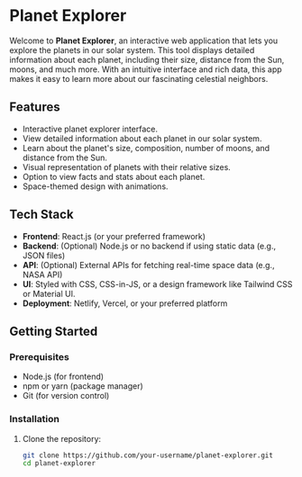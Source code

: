 # Planet Explorer

Welcome to **Planet Explorer**, an interactive web application that lets you explore the planets in our solar system. This tool displays detailed information about each planet, including their size, distance from the Sun, moons, and much more. With an intuitive interface and rich data, this app makes it easy to learn more about our fascinating celestial neighbors.

## Features

- Interactive planet explorer interface.
- View detailed information about each planet in our solar system.
- Learn about the planet's size, composition, number of moons, and distance from the Sun.
- Visual representation of planets with their relative sizes.
- Option to view facts and stats about each planet.
- Space-themed design with animations.

## Tech Stack

- **Frontend**: React.js (or your preferred framework)
- **Backend**: (Optional) Node.js or no backend if using static data (e.g., JSON files)
- **API**: (Optional) External APIs for fetching real-time space data (e.g., NASA API)
- **UI**: Styled with CSS, CSS-in-JS, or a design framework like Tailwind CSS or Material UI.
- **Deployment**: Netlify, Vercel, or your preferred platform

## Getting Started

### Prerequisites

- Node.js (for frontend)
- npm or yarn (package manager)
- Git (for version control)

### Installation

1. Clone the repository:
   ```bash
   git clone https://github.com/your-username/planet-explorer.git
   cd planet-explorer
